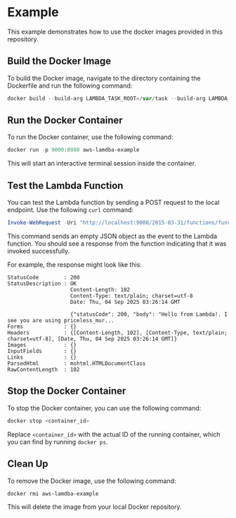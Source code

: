 # Example

This example demonstrates how to use the docker images provided in this repository.

## Build the Docker Image

To build the Docker image, navigate to the directory containing the Dockerfile and run the following command:

```powershell
docker build --build-arg LAMBDA_TASK_ROOT=/var/task --build-arg LAMBDA_USER=lambda-user --build-arg LAMBDA_GROUP=lambda-group -t aws-lamdba-example .
```

## Run the Docker Container

To run the Docker container, use the following command:

```powershell
docker run -p 9000:8080 aws-lamdba-example
```

This will start an interactive terminal session inside the container.

## Test the Lambda Function

You can test the Lambda function by sending a POST request to the local endpoint. Use the following `curl` command:

```powershell
Invoke-WebRequest -Uri "http://localhost:9000/2015-03-31/functions/function/invocations" -Method Post -ContentType "application/json" -Body '{}'
```

This command sends an empty JSON object as the event to the Lambda function. You should see a response from the 
function indicating that it was invoked successfully.

For example, the response might look like this:

```text
StatusCode        : 200
StatusDescription : OK
                    Content-Length: 102
                    Content-Type: text/plain; charset=utf-8
                    Date: Thu, 04 Sep 2025 03:26:14 GMT

                    {"statusCode": 200, "body": "Hello from Lambda!. I see you are using priceless_mur...
Forms             : {}
Headers           : {[Content-Length, 102], [Content-Type, text/plain; charset=utf-8], [Date, Thu, 04 Sep 2025 03:26:14 GMT]}
Images            : {}
InputFields       : {}
Links             : {}
ParsedHtml        : mshtml.HTMLDocumentClass
RawContentLength  : 102
```

## Stop the Docker Container

To stop the Docker container, you can use the following command:

```powershell
docker stop <container_id>
```

Replace `<container_id>` with the actual ID of the running container, which you can find by running `docker ps`.

## Clean Up

To remove the Docker image, use the following command:

```powershell
docker rmi aws-lamdba-example
```

This will delete the image from your local Docker repository.
